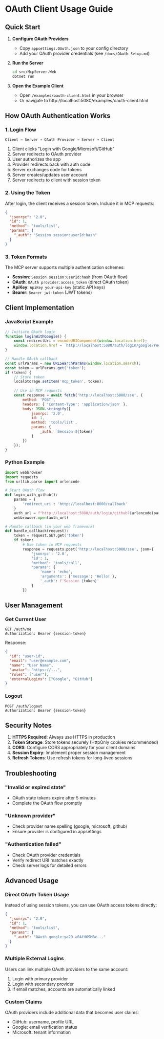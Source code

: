 # OAuth Client Usage Guide

## Quick Start

1. **Configure OAuth Providers**
   - Copy `appsettings.OAuth.json` to your config directory
   - Add your OAuth provider credentials (see `/docs/OAuth-Setup.md`)

2. **Run the Server**
   ```bash
   cd src/McpServer.Web
   dotnet run
   ```

3. **Open the Example Client**
   - Open `/examples/oauth-client.html` in your browser
   - Or navigate to http://localhost:5080/examples/oauth-client.html

## How OAuth Authentication Works

### 1. Login Flow

```
Client → Server → OAuth Provider → Server → Client
```

1. Client clicks "Login with Google/Microsoft/GitHub"
2. Server redirects to OAuth provider
3. User authorizes the app
4. Provider redirects back with auth code
5. Server exchanges code for tokens
6. Server creates/updates user account
7. Server redirects to client with session token

### 2. Using the Token

After login, the client receives a session token. Include it in MCP requests:

```json
{
  "jsonrpc": "2.0",
  "id": 1,
  "method": "tools/list",
  "params": {
    "_auth": "Session session:userId:hash"
  }
}
```

### 3. Token Formats

The MCP server supports multiple authentication schemes:

- **Session**: `Session session:userId:hash` (from OAuth flow)
- **OAuth**: `OAuth provider:access_token` (direct OAuth token)
- **ApiKey**: `ApiKey your-api-key` (static API keys)
- **Bearer**: `Bearer jwt-token` (JWT tokens)

## Client Implementation

### JavaScript Example

```javascript
// Initiate OAuth login
function loginWithGoogle() {
    const redirectUri = encodeURIComponent(window.location.href);
    window.location.href = `http://localhost:5080/auth/login/google?redirect_uri=${redirectUri}`;
}

// Handle OAuth callback
const urlParams = new URLSearchParams(window.location.search);
const token = urlParams.get('token');
if (token) {
    // Store token
    localStorage.setItem('mcp_token', token);
    
    // Use in MCP requests
    const response = await fetch('http://localhost:5080/sse', {
        method: 'POST',
        headers: { 'Content-Type': 'application/json' },
        body: JSON.stringify({
            jsonrpc: '2.0',
            id: 1,
            method: 'tools/list',
            params: {
                _auth: `Session ${token}`
            }
        })
    });
}
```

### Python Example

```python
import webbrowser
import requests
from urllib.parse import urlencode

# Start OAuth flow
def login_with_github():
    params = {
        'redirect_uri': 'http://localhost:8000/callback'
    }
    auth_url = f"http://localhost:5080/auth/login/github?{urlencode(params)}"
    webbrowser.open(auth_url)

# Handle callback (in your web framework)
def handle_callback(request):
    token = request.GET.get('token')
    if token:
        # Use token in MCP requests
        response = requests.post('http://localhost:5080/sse', json={
            'jsonrpc': '2.0',
            'id': 1,
            'method': 'tools/call',
            'params': {
                'name': 'echo',
                'arguments': {'message': 'Hello!'},
                '_auth': f'Session {token}'
            }
        })
```

## User Management

### Get Current User

```http
GET /auth/me
Authorization: Bearer {session-token}
```

Response:
```json
{
  "id": "user-id",
  "email": "user@example.com",
  "name": "User Name",
  "avatar": "https://...",
  "roles": ["user"],
  "externalLogins": ["Google", "GitHub"]
}
```

### Logout

```http
POST /auth/logout
Authorization: Bearer {session-token}
```

## Security Notes

1. **HTTPS Required**: Always use HTTPS in production
2. **Token Storage**: Store tokens securely (HttpOnly cookies recommended)
3. **CORS**: Configure CORS appropriately for your client domains
4. **Session Expiry**: Implement proper session management
5. **Refresh Tokens**: Use refresh tokens for long-lived sessions

## Troubleshooting

### "Invalid or expired state"
- OAuth state tokens expire after 5 minutes
- Complete the OAuth flow promptly

### "Unknown provider"
- Check provider name spelling (google, microsoft, github)
- Ensure provider is configured in appsettings

### "Authentication failed"
- Check OAuth provider credentials
- Verify redirect URI matches exactly
- Check server logs for detailed errors

## Advanced Usage

### Direct OAuth Token Usage

Instead of using session tokens, you can use OAuth access tokens directly:

```json
{
  "jsonrpc": "2.0",
  "id": 1,
  "method": "tools/list",
  "params": {
    "_auth": "OAuth google:ya29.a0AfH6SMBx..."
  }
}
```

### Multiple External Logins

Users can link multiple OAuth providers to the same account:
1. Login with primary provider
2. Login with secondary provider
3. If email matches, accounts are automatically linked

### Custom Claims

OAuth providers include additional data that becomes user claims:
- GitHub: username, profile URL
- Google: email verification status
- Microsoft: tenant information